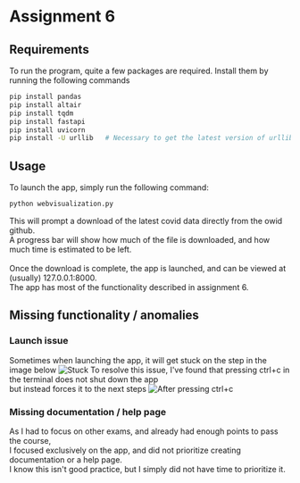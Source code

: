 # Assignment 6
## Requirements
To run the program, quite a few packages are required. Install them by running the following commands
```bash
pip install pandas
pip install altair
pip install tqdm
pip install fastapi
pip install uvicorn
pip install -U urllib   # Necessary to get the latest version of urllib.request.urlretrieve
```

## Usage
To launch the app, simply run the following command:
```bash
python webvisualization.py
```
This will prompt a download of the latest covid data directly from the owid github.\
A progress bar will show how much of the file is downloaded, and how much time is estimated to be left.\
\
Once the download is complete, the app is launched, and can be viewed at (usually) 127.0.0.1:8000.\
The app has most of the functionality described in assignment 6.

## Missing functionality / anomalies
### Launch issue
Sometimes when launching the app, it will get stuck on the step in the image below
![Stuck](static/startup_issue.jpg)
To resolve this issue, I've found that pressing ctrl+c in the terminal does not shut down the app\
but instead forces it to the next steps
![After pressing ctrl+c](static/startup_complete.jpg)
### Missing documentation / help page
As I had to focus on other exams, and already had enough points to pass the course, \
I focused exclusively on the app, and did not prioritize creating documentation or a help page.\
I know this isn't good practice, but I simply did not have time to prioritize it.
